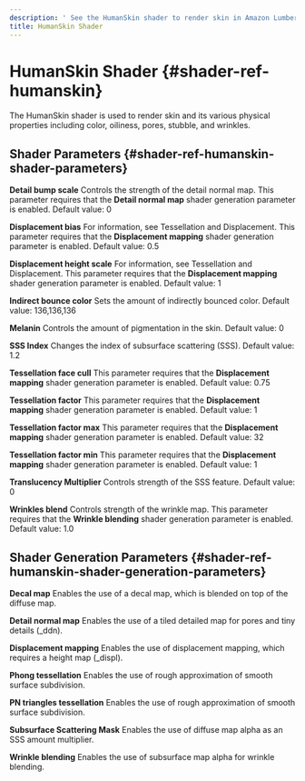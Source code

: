 ```yaml
---
description: ' See the HumanSkin shader to render skin in Amazon Lumberyard. '
title: HumanSkin Shader
---
```

# HumanSkin Shader {#shader-ref-humanskin}

The HumanSkin shader is used to render skin and its various physical properties including color, oiliness, pores, stubble, and wrinkles\.

## Shader Parameters {#shader-ref-humanskin-shader-parameters}

**Detail bump scale**
Controls the strength of the detail normal map\.
This parameter requires that the **Detail normal map** shader generation parameter is enabled\.
Default value: 0

**Displacement bias**
For information, see Tessellation and Displacement\.
This parameter requires that the **Displacement mapping** shader generation parameter is enabled\.
Default value: 0\.5

**Displacement height scale**
For information, see Tessellation and Displacement\.
This parameter requires that the **Displacement mapping** shader generation parameter is enabled\.
Default value: 1

**Indirect bounce color**
Sets the amount of indirectly bounced color\.
Default value: 136,136,136

**Melanin**
Controls the amount of pigmentation in the skin\.
Default value: 0

**SSS Index**
Changes the index of subsurface scattering \(SSS\)\.
Default value: 1\.2

**Tessellation face cull**
This parameter requires that the **Displacement mapping** shader generation parameter is enabled\.
Default value: 0\.75

**Tessellation factor**
This parameter requires that the **Displacement mapping** shader generation parameter is enabled\.
Default value: 1

**Tessellation factor max**
This parameter requires that the **Displacement mapping** shader generation parameter is enabled\.
Default value: 32

**Tessellation factor min**
This parameter requires that the **Displacement mapping** shader generation parameter is enabled\.
Default value: 1

**Translucency Multiplier**
Controls strength of the SSS feature\.
Default value: 0

**Wrinkles blend**
Controls strength of the wrinkle map\.
This parameter requires that the **Wrinkle blending** shader generation parameter is enabled\.
Default value: 1\.0

## Shader Generation Parameters {#shader-ref-humanskin-shader-generation-parameters}

**Decal map**
Enables the use of a decal map, which is blended on top of the diffuse map\.

**Detail normal map**
Enables the use of a tiled detailed map for pores and tiny details \(\_ddn\)\.

**Displacement mapping**
Enables the use of displacement mapping, which requires a height map \(\_displ\)\.

**Phong tessellation**
Enables the use of rough approximation of smooth surface subdivision\.

**PN triangles tessellation**
Enables the use of rough approximation of smooth surface subdivision\.

**Subsurface Scattering Mask**
Enables the use of diffuse map alpha as an SSS amount multiplier\.

**Wrinkle blending**
Enables the use of subsurface map alpha for wrinkle blending\.